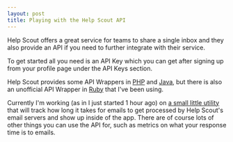 ```yaml
---
layout: post
title: Playing with the Help Scout API
---
```


Help Scout offers a great service for teams to share a single inbox and they also provide an API if you need to further integrate with their service.

To get started all you need is an API Key which you can get after signing up from your profile page under the API Keys section.

Help Scout provides some API Wrappers in [PHP](https://github.com/helpscout/helpscout-api-php) and [Java](https://github.com/helpscout/helpscout-api-java), but there is also an unofficial API Wrapper in [Ruby](https://github.com/hramos/helpscout) that I've been using.

Currently I'm working (as in I just started 1 hour ago) on [a small little utility](https://github.com/oblakeerickson/helpscout-email-timer) that will track how long it takes for emails to get processed by Help Scout's email servers and show up inside of the app. There are of course lots of other things you can use the API for, such as metrics on what your response time is to emails.
